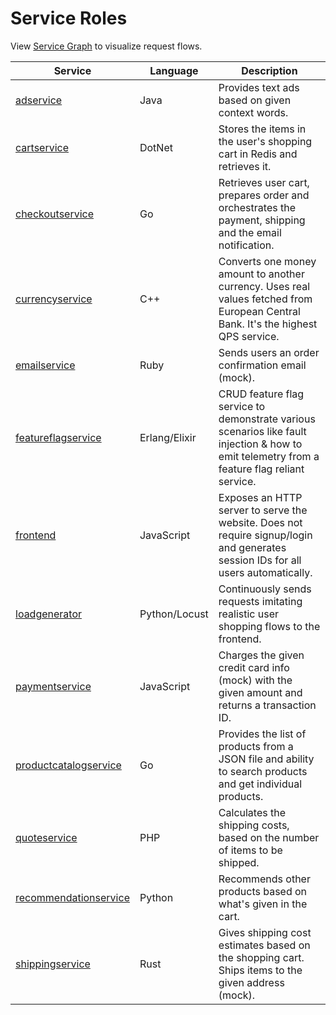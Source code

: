 # Service Roles

View [Service Graph](../README.md#architecture) to visualize request flows.

| Service                                                    | Language        | Description                                                                                                                                  |
|------------------------------------------------------------|-----------------|----------------------------------------------------------------------------------------------------------------------------------------------|
| [adservice](../src/adservice/README.md)                    | Java            | Provides text ads based on given context words.                                                                                              |
| [cartservice](../src/cartservice/README.md)                | DotNet          | Stores the items in the user's shopping cart in Redis and retrieves it.                                                                      |
| [checkoutservice](services/checkoutservice.md)             | Go              | Retrieves user cart, prepares order and orchestrates the payment, shipping and the email notification.                                       |
| [currencyservice](../src/currencyservice/README.md)        | C++             | Converts one money amount to another currency. Uses real values fetched from European Central Bank. It's the highest QPS service.            |
| [emailservice](services/emailservice.md)                   | Ruby            | Sends users an order confirmation email (mock).                                                                                              |
| [featureflagservice](../src/featureflagservice/README.md)  | Erlang/Elixir   | CRUD feature flag service to demonstrate various scenarios like fault injection & how to emit telemetry from a feature flag reliant service. |
| [frontend](../src/frontend/README.md)                      | JavaScript      | Exposes an HTTP server to serve the website. Does not require signup/login and generates session IDs for all users automatically.            |
| [loadgenerator](../src/loadgenerator/README.md)            | Python/Locust   | Continuously sends requests imitating realistic user shopping flows to the frontend.                                                         |
| [paymentservice](services/paymentservice.md)               | JavaScript      | Charges the given credit card info (mock) with the given amount and returns a transaction ID.                                                |
| [productcatalogservice](services/productcatalogservice.md) | Go              | Provides the list of products from a JSON file and ability to search products and get individual products.                                   |
| [quoteservice](services/quoteservice.md)                   | PHP             | Calculates the shipping costs, based on the number of items to be shipped.                                                                   |
| [recommendationservice](services/recommendationservice.md) | Python          | Recommends other products based on what's given in the cart.                                                                                 |
| [shippingservice](services/shippingservice.md)             | Rust            | Gives shipping cost estimates based on the shopping cart. Ships items to the given address (mock).                                           |

